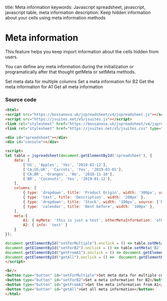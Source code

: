 title: Meta information
keywords: Javascript spreadsheet, javascript, javascript table, meta information
description: Keep hidden information about your cells using meta information methods

# Meta information

This feature helps you keep import information about the cells hidden from users.

You can define any meta information during the initialization or programatically after that thought getMeta or setMeta methods.

Set meta data for multiple columns Set a meta information for B2 Get the meta information for A1 Get all meta information  


### Source code

```html
<html>
<script src="https://bossanova.uk/jspreadsheet/v4/jspreadsheet.js"></script>
<script src="https://jsuites.net/v5/jsuites.js"></script>
<link rel="stylesheet" href="https://bossanova.uk/jspreadsheet/v4/jspreadsheet.css" type="text/css" />
<link rel="stylesheet" href="https://jsuites.net/v5/jsuites.css" type="text/css" />

<div id="spreadsheet"></div>
<div id="console"></div>

<script>
let table = jspreadsheet(document.getElementById('spreadsheet'), {
    data: [
        ['US', 'Apples', 'Yes', '2019-02-12'],
        ['CA;US;UK', 'Carrots', 'Yes', '2019-03-01'],
        ['CA;BR', 'Oranges', 'No', '2018-11-10'],
        ['BR', 'Coconuts', 'Yes', '2019-01-12'],
    ],
    columns: [
        { type: 'dropdown', title: 'Product Origin', width: '300px', url: '/jspreadsheet/countries', autocomplete: true, multiple: true },
        { type: 'text', title: 'Description', width: '200px' },
        { type: 'dropdown', title: 'Stock', width: '100px', source: ['No','Yes'] },
        { type: 'calendar', title: 'Best before', width: '100px' },
    ],
    meta:{
        A1: { myMeta: 'this is just a test', otherMetaInformation: 'other test' },
        A2: { info: 'test' }
    }
});

document.getElementById("setForMultiple").onclick = () => table.setMeta({ C1: { id:'1', y:'2019' }, C2: { id:'2' } });
document.getElementById("setForB2").onclick = () => table.setMeta('B2', 'myMetaData', prompt('myMetaData:'));
document.getElementById("getFromA1").onclick = () => document.getElementById('console').innerHTML = JSON.stringify(table.getMeta('A1'));
document.getElementById("getAll").onclick = () =>  document.getElementById('console').innerHTML =JSON.stringify(table.getMeta());
</script>

<br/>
<button type="button" id="setForMultiple">Set meta data for multiple columns</button>
<button type="button" id="setForB2">Set a meta information for B2</button>
<button type="button" id="getFromA1">Get the meta information from A1</button>
<button type="button" id="getAll">Get all meta information</button>
</html>
```

